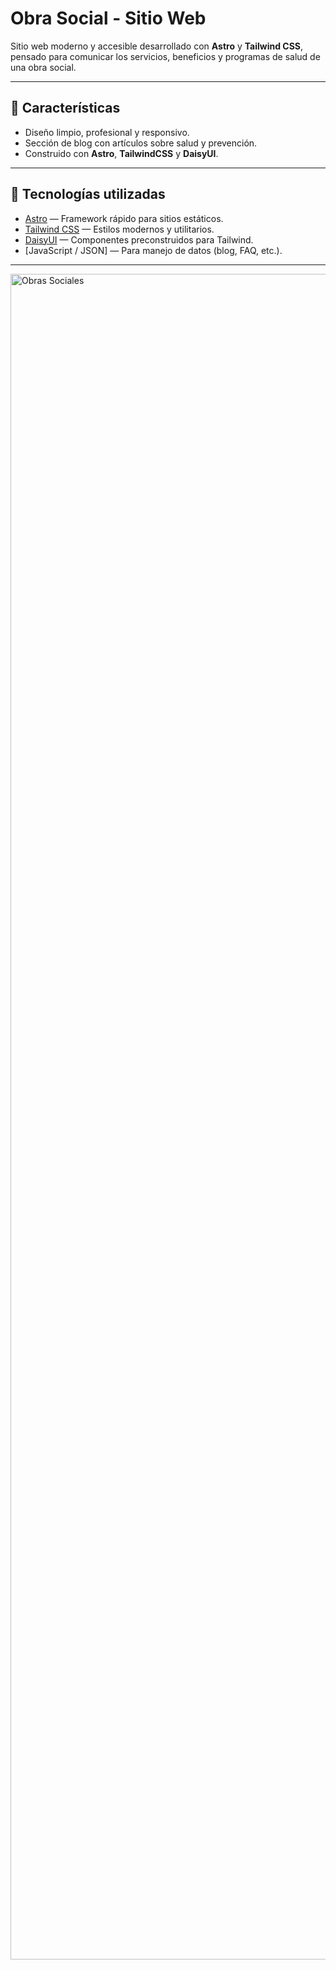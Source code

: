# Obra Social - Sitio Web

Sitio web moderno y accesible desarrollado con **Astro** y **Tailwind CSS**, pensado para comunicar los servicios, beneficios y programas de salud de una obra social.

---


## 🚀 Características

- Diseño limpio, profesional y responsivo.
- Sección de blog con artículos sobre salud y prevención.
- Construido con **Astro**, **TailwindCSS** y **DaisyUI**.

---

## 🧩 Tecnologías utilizadas

- [Astro](https://astro.build/) — Framework rápido para sitios estáticos.
- [Tailwind CSS](https://tailwindcss.com/) — Estilos modernos y utilitarios.
- [DaisyUI](https://daisyui.com/) — Componentes preconstruidos para Tailwind.
- [JavaScript / JSON] — Para manejo de datos (blog, FAQ, etc.).

---

<img width="1366" height="2697" alt="Obras Sociales" src="https://github.com/user-attachments/assets/576d3359-4536-405b-bb62-74e8ba755c3a" />



